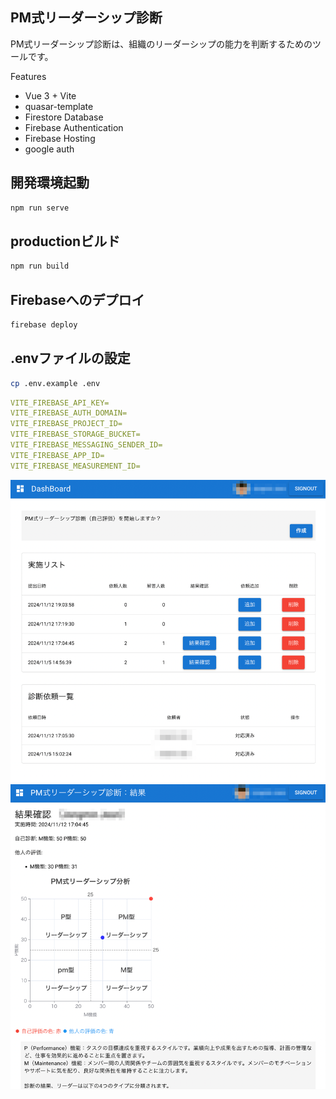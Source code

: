 ## PM式リーダーシップ診断
PM式リーダーシップ診断は、組織のリーダーシップの能力を判断するためのツールです。


Features
- Vue 3 + Vite
- quasar-template
- Firestore Database
- Firebase Authentication
- Firebase Hosting
- google auth

## 開発環境起動
```bash
npm run serve
```

## productionビルド
```bash
npm run build
```

## Firebaseへのデプロイ
```bash
firebase deploy
```

## .envファイルの設定
```bash
cp .env.example .env
```
```yaml
VITE_FIREBASE_API_KEY=
VITE_FIREBASE_AUTH_DOMAIN=
VITE_FIREBASE_PROJECT_ID=
VITE_FIREBASE_STORAGE_BUCKET=
VITE_FIREBASE_MESSAGING_SENDER_ID=
VITE_FIREBASE_APP_ID=
VITE_FIREBASE_MEASUREMENT_ID=
```


![img_1.png](img_1.png)
![img.png](img.png)